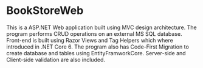 # BookStoreWeb
This is a ASP.NET Web application built using MVC design architecture. The program performs CRUD operations on an external MS SQL database. Front-end is built using Razor Views and Tag Helpers which where introduced in .NET Core 6. The program also has Code-First Migration to create database and tables using EntityFramworkCore. Server-side and Client-side validation are also included.
